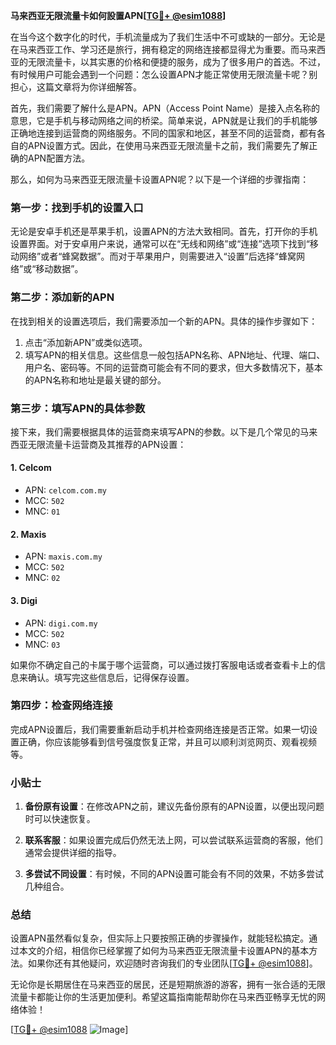 **马来西亚无限流量卡如何設置APN[[TG💪+ @esim1088](https://t.me/s/esim1088)]**

在当今这个数字化的时代，手机流量成为了我们生活中不可或缺的一部分。无论是在马来西亚工作、学习还是旅行，拥有稳定的网络连接都显得尤为重要。而马来西亚的无限流量卡，以其实惠的价格和便捷的服务，成为了很多用户的首选。不过，有时候用户可能会遇到一个问题：怎么设置APN才能正常使用无限流量卡呢？别担心，这篇文章将为你详细解答。

首先，我们需要了解什么是APN。APN（Access Point Name）是接入点名称的意思，它是手机与移动网络之间的桥梁。简单来说，APN就是让我们的手机能够正确地连接到运营商的网络服务。不同的国家和地区，甚至不同的运营商，都有各自的APN设置方式。因此，在使用马来西亚无限流量卡之前，我们需要先了解正确的APN配置方法。

那么，如何为马来西亚无限流量卡设置APN呢？以下是一个详细的步骤指南：

### 第一步：找到手机的设置入口

无论是安卓手机还是苹果手机，设置APN的方法大致相同。首先，打开你的手机设置界面。对于安卓用户来说，通常可以在“无线和网络”或“连接”选项下找到“移动网络”或者“蜂窝数据”。而对于苹果用户，则需要进入“设置”后选择“蜂窝网络”或“移动数据”。

### 第二步：添加新的APN

在找到相关的设置选项后，我们需要添加一个新的APN。具体的操作步骤如下：

1. 点击“添加新APN”或类似选项。
2. 填写APN的相关信息。这些信息一般包括APN名称、APN地址、代理、端口、用户名、密码等。不同的运营商可能会有不同的要求，但大多数情况下，基本的APN名称和地址是最关键的部分。

### 第三步：填写APN的具体参数

接下来，我们需要根据具体的运营商来填写APN的参数。以下是几个常见的马来西亚无限流量卡运营商及其推荐的APN设置：

#### 1. **Celcom**
   - APN: `celcom.com.my`
   - MCC: `502`
   - MNC: `01`

#### 2. **Maxis**
   - APN: `maxis.com.my`
   - MCC: `502`
   - MNC: `02`

#### 3. **Digi**
   - APN: `digi.com.my`
   - MCC: `502`
   - MNC: `03`

如果你不确定自己的卡属于哪个运营商，可以通过拨打客服电话或者查看卡上的信息来确认。填写完这些信息后，记得保存设置。

### 第四步：检查网络连接

完成APN设置后，我们需要重新启动手机并检查网络连接是否正常。如果一切设置正确，你应该能够看到信号强度恢复正常，并且可以顺利浏览网页、观看视频等。

### 小贴士

1. **备份原有设置**：在修改APN之前，建议先备份原有的APN设置，以便出现问题时可以快速恢复。
   
2. **联系客服**：如果设置完成后仍然无法上网，可以尝试联系运营商的客服，他们通常会提供详细的指导。

3. **多尝试不同设置**：有时候，不同的APN设置可能会有不同的效果，不妨多尝试几种组合。

### 总结

设置APN虽然看似复杂，但实际上只要按照正确的步骤操作，就能轻松搞定。通过本文的介绍，相信你已经掌握了如何为马来西亚无限流量卡设置APN的基本方法。如果你还有其他疑问，欢迎随时咨询我们的专业团队[[TG💪+ @esim1088](https://t.me/s/esim1088)]。

无论你是长期居住在马来西亚的居民，还是短期旅游的游客，拥有一张合适的无限流量卡都能让你的生活更加便利。希望这篇指南能帮助你在马来西亚畅享无忧的网络体验！

[[TG💪+ @esim1088](https://t.me/s/esim1088) ![Image](https://i.postimg.cc/4NQfJmqS/Snipaste-2025-05-13-00-14-12.png)]